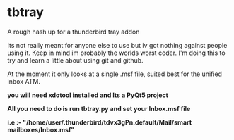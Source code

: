# tbtray
A rough hash up for a thunderbird tray addon

Its not really meant for anyone else to use but iv got nothing against people using it. Keep in mind im probably the worlds
worst coder. I'm doing this to try and learn a little about using git and github.

At the moment it only looks at a single .msf file, suited best for the unified inbox ATM.

<b>you will need xdotool installed and Its a PyQt5 project <b>

All you need to do is run tbtray.py and set your Inbox.msf file

i.e :-
"/home/user/.thunderbird/tdvx3gPn.default/Mail/smart mailboxes/Inbox.msf"

